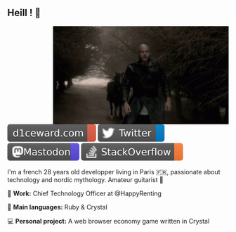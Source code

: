 ## Heill ! 👋

<img width="400" align="right" src="https://raw.githubusercontent.com/D1ceWard/d1ceward/master/valhalla%20_gate.gif" />

[![d1ceward.com](https://raw.githubusercontent.com/d1ceward/d1ceward/master/portfolio.svg)](https://www.d1ceward.com/)
[![Twitter](https://raw.githubusercontent.com/d1ceward/d1ceward/master/twitter.svg)](https://twitter.com/d1ceward)
<a rel="me" href="https://social.forgesparks.com/@d1ceward">![Mastodon](https://raw.githubusercontent.com/d1ceward/d1ceward/master/mastodon.svg)</a>
[![StackOverflow](https://raw.githubusercontent.com/d1ceward/d1ceward/master/stackoverflow.svg)](https://stackoverflow.com/users/7970365/d1ceward?tab=profile)

I'm a french 28 years old developper living in Paris 🇫🇷, passionate about technology and nordic mythology.
Amateur guitarist 🎸

:office: **Work:** Chief Technology Officer at @HappyRenting

:closed_book: **Main languages:** Ruby & Crystal

:computer: **Personal project:** A web browser economy game written in Crystal
